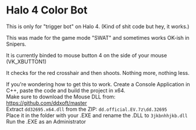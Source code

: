 <h1>Halo 4 Color Bot</h1>

This is only for "trigger bot" on Halo 4. (Kind of shit code but hey, it works.)

This was made for the game mode "SWAT" and sometimes works OK-ish in Snipers.

It is currently binded to mouse button 4 on the side of your mouse (VK_XBUTTON1)

It checks for the red crosshair and then shoots. Nothing more, nothing less.

If you're wondering how to get this to work. Create a Console Application in C++, paste the code and build the project in x64.<br>
Make sure to download the Mouse DLL from: https://github.com/ddxoft/master<br>
Extract <code>dd32695.x64.dll</code> from the ZIP: <code>dd.official.EV.7z\dd.32695</code><br>
Place it in the folder with your .EXE and rename the .DLL to <code>3jkbnhhjkb.dll</code><br>
Run the .EXE as an Administrator
